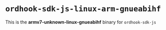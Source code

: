 # `ordhook-sdk-js-linux-arm-gnueabihf`

This is the **armv7-unknown-linux-gnueabihf** binary for `ordhook-sdk-js`
